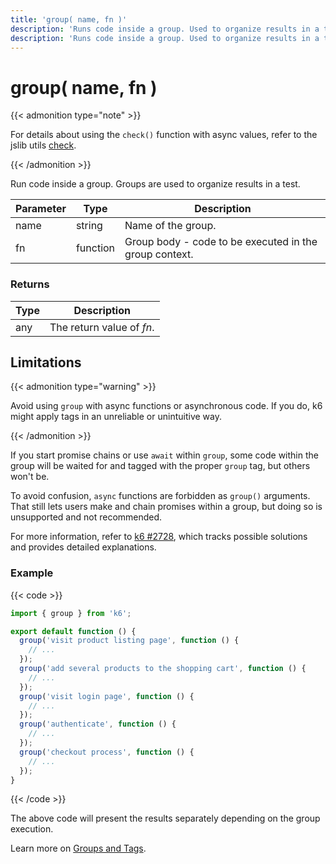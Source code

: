 ```yaml
---
title: 'group( name, fn )'
description: 'Runs code inside a group. Used to organize results in a test.'
description: 'Runs code inside a group. Used to organize results in a test.'
---
```


# group( name, fn )

{{< admonition type="note" >}}

For details about using the `check()` function with async values, refer to the jslib utils [check](https://grafana.com/docs/k6/<K6_VERSION>/javascript-api/jslib/utils/check/).

{{< /admonition >}}

Run code inside a group. Groups are used to organize results in a test.

| Parameter | Type     | Description                                            |
| --------- | -------- | ------------------------------------------------------ |
| name      | string   | Name of the group.                                     |
| fn        | function | Group body - code to be executed in the group context. |

### Returns

| Type | Description               |
| ---- | ------------------------- |
| any  | The return value of _fn_. |

## Limitations

{{< admonition type="warning" >}}

Avoid using `group` with async functions or asynchronous code.
If you do, k6 might apply tags in an unreliable or unintuitive way.

{{< /admonition >}}

If you start promise chains or use `await` within `group`, some code within the group will be waited for and tagged with the proper `group` tag, but others won't be.

To avoid confusion, `async` functions are forbidden as `group()` arguments. That still lets users make and chain promises within a group, but doing so is unsupported and not recommended.

For more information, refer to [k6 #2728](https://github.com/grafana/k6/issues/2728), which tracks possible solutions and provides detailed explanations.

### Example

{{< code >}}

```javascript
import { group } from 'k6';

export default function () {
  group('visit product listing page', function () {
    // ...
  });
  group('add several products to the shopping cart', function () {
    // ...
  });
  group('visit login page', function () {
    // ...
  });
  group('authenticate', function () {
    // ...
  });
  group('checkout process', function () {
    // ...
  });
}
```

{{< /code >}}

The above code will present the results separately depending on the group execution.

Learn more on [Groups and Tags](https://grafana.com/docs/k6/<K6_VERSION>/using-k6/tags-and-groups).
